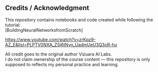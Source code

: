 ## Credits / Acknowledgment
This repository contains notebooks and code created while following the tutorial:  
[BuildingNeuralNetworksfromScratch]

https://www.youtube.com/watch?v=zrKpz9-AZ_E&list=PLPTV0NXA_ZSj6tNyn_UadmUeU3Q3oR-hu

All credit goes to the original author Vizuara AI Labs.  
I do not claim ownership of the course content — this repository is only supposed to reflects my personal practice and learning.
